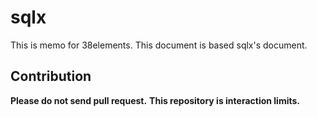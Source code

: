 # sqlx

This is memo for 38elements. This document is based sqlx's document.

## Contribution

**Please do not send pull request.**
**This repository is interaction limits.**